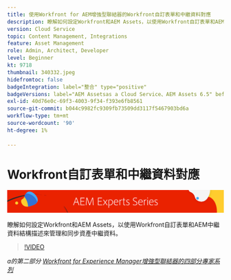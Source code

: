 ```yaml
---
title: 使用Workfront for AEM增強型聯結器的Workfront自訂表單和中繼資料對應
description: 瞭解如何設定Workfront和AEM Assets，以使用Workfront自訂表單和AEM中繼資料結構描述來管理和同步資產中繼資料。
version: Cloud Service
topic: Content Management, Integrations
feature: Asset Management
role: Admin, Architect, Developer
level: Beginner
kt: 9718
thumbnail: 340332.jpeg
hidefromtoc: false
badgeIntegration: label="整合" type="positive"
badgeVersions: label="AEM Assetsas a Cloud Service、AEM Assets 6.5" before-title="false"
exl-id: 40d76e0c-69f3-4003-9f34-f393e6fb8561
source-git-commit: b044c9982fc9309fb73509dd3117f5467903bd6a
workflow-type: tm+mt
source-wordcount: '90'
ht-degree: 1%

---
```


# Workfront自訂表單和中繼資料對應

![AEM Experts系列](./assets/banner.png)

瞭解如何設定Workfront和AEM Assets，以使用Workfront自訂表單和AEM中繼資料結構描述來管理和同步資產中繼資料。

>[!VIDEO](https://video.tv.adobe.com/v/340332?quality=12&learn=on)

_a的第二部分 [Workfront for Experience Manager增強型聯結器的四部分專家系列](./overview.md)_
